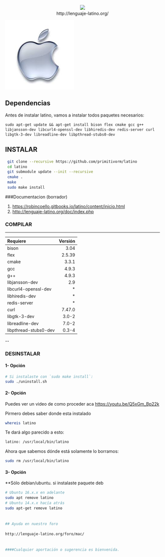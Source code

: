 <p align="center">
<img src ="https://raw.githubusercontent.com/primitivorm/latino/master/logo/banner-300x.png" /><br>http://lenguaje-latino.org/
</p>
<img src ="doc/mac.png" />

## Dependencias 

Antes de instalar latino, vamos a instalar todos paquetes necesarios: 

```
sudo apt-get update && apt-get install bison flex cmake gcc g++ libjansson-dev libcurl4-openssl-dev libhiredis-dev redis-server curl libgtk-3-dev libreadline-dev libpthread-stubs0-dev
```

## INSTALAR


```bash
 git clone --recursive https://github.com/primitivorm/latino
 cd latino
 git submodule update --init --recursive
 cmake .
 make
 sudo make install
```

###Documentacion (borrador)
1. https://robincoello.gitbooks.io/latino/content/inicio.html
2. http://lenguaje-latino.org/doc/index.php


### COMPILAR

---

|Requiere               | Versión
| :---------------------|--------:
| bison                 |  3.04
| flex                  |  2.5.39
| cmake                 |  3.3.1
| gcc                   |  4.9.3
| g++                   |  4.9.3
| libjansson-dev        |  2.9 
| libcurl4-openssl-dev  |  *
| libhiredis-dev        |  *
| redis-server          |  *
| curl                  |  7.47.0
| libgtk-3-dev          |  3.0-2
| libreadline-dev       |  7.0-2
| libpthread-stubs0-dev |  0.3-4

--

### DESINSTALAR

#### 1- Opción
```bash
# Si instalaste con `sudo make install`:
sudo ./uninstall.sh
```

#### 2- Opción

Puedes ver un video de como proceder aca https://youtu.be/Q5xGm_Bp22k

Pirmero debes saber donde esta instalado

 ```bash
 whereis latino
 ```

 Te dará algo parecido a esto:

 ```bash
 latino: /usr/local/bin/latino

 ```

 Ahora que sabemos dónde está solamente lo borramos:
 ```bash
 sudo rm /usr/local/bin/latino

 ```

#### 3- Opción

 **Sólo debian/ubuntu. si instalaste paquete deb
 ```bash
 # Ubuntu 16.x.x en adelante
 sudo apt remove latino
 # Ubuntu 14.x.x hacía atrás
 sudo apt-get remove latino
 

## Ayuda en nuestro foro 

http://lenguaje-latino.org/foro/mac/


####Cualquier aportación o sugerencia es bienvenida.
